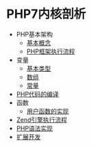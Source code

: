 # PHP7内核剖析

* PHP基本架构
   * [基本概念](base_introduction.md)
   * [PHP框架执行流程](base_process.md)
* 变量
   * [基本类型](zval.md)
   * [数组](zend_ht.md)
   * [常量](var_common.md)
* [PHP代码的编译](zend_compile.md)
* 函数
   * [用户函数的实现](yong_hu_han_shu_de_shi_xian.md)
* [Zend引擎执行流程](zend_executor.md)
* [PHP语法实现](php_language.md)
* [扩展开发]()
